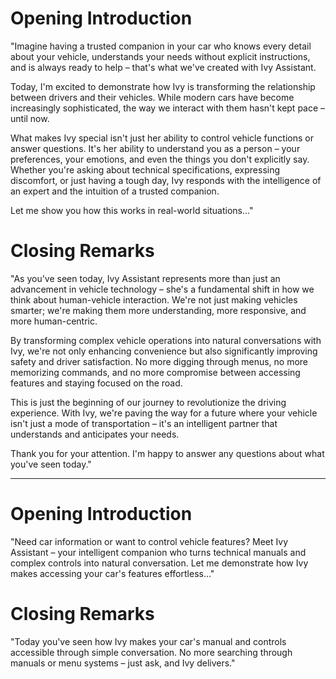 # Opening Introduction

"Imagine having a trusted companion in your car who knows every detail about your vehicle, understands your needs without explicit instructions, and is always ready to help – that's what we've created with Ivy Assistant. 

Today, I'm excited to demonstrate how Ivy is transforming the relationship between drivers and their vehicles. While modern cars have become increasingly sophisticated, the way we interact with them hasn't kept pace – until now. 

What makes Ivy special isn't just her ability to control vehicle functions or answer questions. It's her ability to understand you as a person – your preferences, your emotions, and even the things you don't explicitly say. Whether you're asking about technical specifications, expressing discomfort, or just having a tough day, Ivy responds with the intelligence of an expert and the intuition of a trusted companion.

Let me show you how this works in real-world situations..."

# Closing Remarks

"As you've seen today, Ivy Assistant represents more than just an advancement in vehicle technology – she's a fundamental shift in how we think about human-vehicle interaction. We're not just making vehicles smarter; we're making them more understanding, more responsive, and more human-centric.

By transforming complex vehicle operations into natural conversations with Ivy, we're not only enhancing convenience but also significantly improving safety and driver satisfaction. No more digging through menus, no more memorizing commands, and no more compromise between accessing features and staying focused on the road.

This is just the beginning of our journey to revolutionize the driving experience. With Ivy, we're paving the way for a future where your vehicle isn't just a mode of transportation – it's an intelligent partner that understands and anticipates your needs.

Thank you for your attention. I'm happy to answer any questions about what you've seen today."

---

# Opening Introduction

"Need car information or want to control vehicle features? Meet Ivy Assistant – your intelligent companion who turns technical manuals and complex controls into natural conversation. Let me demonstrate how Ivy makes accessing your car's features effortless..."

# Closing Remarks

"Today you've seen how Ivy makes your car's manual and controls accessible through simple conversation. No more searching through manuals or menu systems – just ask, and Ivy delivers."